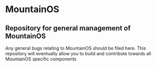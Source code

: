 # MountainOS
## Repository for general management of MountainOS

Any general bugs relating to MountainOS should be filed here.
This repository will eventually allow you to build and contribute towards all MountainOS specific components

